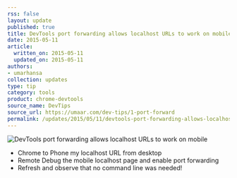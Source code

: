 ```yaml
---
rss: false
layout: update
published: true
title: DevTools port forwarding allows localhost URLs to work on mobile
date: 2015-05-11
article:
  written_on: 2015-05-11
  updated_on: 2015-05-11
authors:
- umarhansa
collection: updates
type: tip
category: tools
product: chrome-devtools
source_name: DevTips
source_url: https://umaar.com/dev-tips/1-port-forward
permalink: /updates/2015/05/11/devtools-port-forwarding-allows-localhost-urls-to-work-on-mobile
---
```

<img src="/web/updates/images/2015-05-11-devtools-port-forwarding-allows-localhost-urls-to-work-on-mobile/port-forward.gif" alt="DevTools port forwarding allows localhost URLs to work on mobile">
<ul>
<li>Chrome to Phone my localhost URL from desktop</li>
<li>Remote Debug the mobile localhost page and enable port forwarding</li>
<li>Refresh and observe that no command line was needed!</li>
</ul>